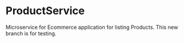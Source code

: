 # ProductService
Microservice for Ecommerce application for listing Products.
This new branch is for testing.